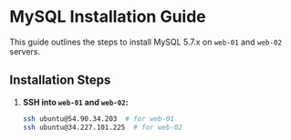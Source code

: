# MySQL Installation Guide

This guide outlines the steps to install MySQL 5.7.x on `web-01` and `web-02` servers.

## Installation Steps

1. **SSH into `web-01` and `web-02`:**
   ```bash
   ssh ubuntu@54.90.34.203  # for web-01
   ssh ubuntu@34.227.101.225  # for web-02


